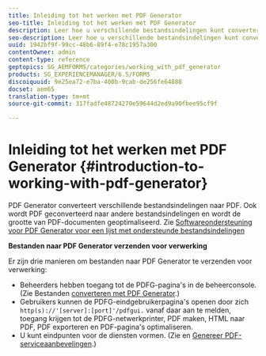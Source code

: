 ```yaml
---
title: Inleiding tot het werken met PDF Generator
seo-title: Inleiding tot het werken met PDF Generator
description: Leer hoe u verschillende bestandsindelingen kunt converteren naar PDF.
seo-description: Leer hoe u verschillende bestandsindelingen kunt converteren naar PDF.
uuid: 1942bf9f-99cc-48b6-89f4-e78c1957a300
contentOwner: admin
content-type: reference
geptopics: SG_AEMFORMS/categories/working_with_pdf_generator
products: SG_EXPERIENCEMANAGER/6.5/FORMS
discoiquuid: 9e25ea72-e7ba-400b-9cab-de256fe64888
docset: aem65
translation-type: tm+mt
source-git-commit: 317fadfe48724270e59644d2ed9a90fbee95cf9f

---
```



# Inleiding tot het werken met PDF Generator {#introduction-to-working-with-pdf-generator}

PDF Generator converteert verschillende bestandsindelingen naar PDF. Ook wordt PDF geconverteerd naar andere bestandsindelingen en wordt de grootte van PDF-documenten geoptimaliseerd. Zie [Softwareondersteuning voor PDF Generator voor een lijst met ondersteunde bestandsindelingen](/help/forms/using/aem-forms-jee-supported-platforms.md)

**Bestanden naar PDF Generator verzenden voor verwerking**

Er zijn drie manieren om bestanden naar PDF Generator te verzenden voor verwerking:

* Beheerders hebben toegang tot de PDFG-pagina&#39;s in de beheerconsole. (Zie Bestanden [converteren met PDF Generator](/help/forms/using/admin-help/converting-files-using-pdf-generator.md).)
* Gebruikers kunnen de PDFG-eindgebruikerpagina&#39;s openen door zich `http(s)://'[server]:[port]'/pdfgui.` vanaf daar aan te melden, toegang krijgen tot de PDFG-netwerkprinter, PDF maken, HTML naar PDF, PDF exporteren en PDF-pagina&#39;s optimaliseren.
* U kunt eindpunten voor de diensten vormen. (Zie <!--Fix broken link to Managing Endpoints --> en [Genereer PDF-serviceaanbevelingen](/help/forms/using/admin-help/configuring-watched-folder-endpoints.md#generate-pdf-service-recommendations).) [](/help/forms/using/admin-help/overview-5.md#main-pars-header)

